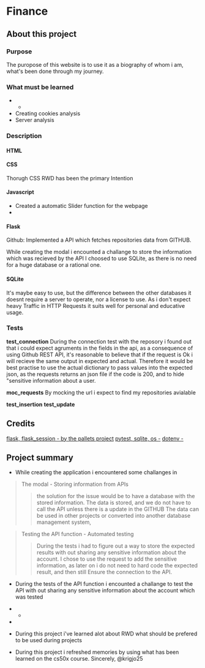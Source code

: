 # Finance

## About this project

### Purpose
The puropose of this website is to use it as a biography of whom i am,  what's been done through my journey.

### What must be learned

-   - 
-   Creating cookies analysis
-   Server analysis

### Description

####    HTML
####    CSS

Thorugh CSS RWD has been the primary Intention
####    Javascript

-   Created a automatic Slider function for the webpage
-    
####    Flask

Github:
Implemented a API which fetches repositories data from GITHUB.


While creating the modal i encounted a challange to store the information which was recieved by the API
I choosed to use SQLite, as there is no need for a huge database or a rational one.

####    SQLite

It's maybe easy to use, but the difference between the other databases it doesnt require a server to operate, nor a license to use. As i don't expect heavy Traffic in HTTP Requests it suits well for personal and educative usage.




### Tests


**test_connection**
During the connection test with the reposory i found out that i could expect
agruments in the fields in the api, as a consequence of using Github REST API,
it's reasonable to believe that if the request is Ok i will recieve the same output
in expected and actual. Therefore it would be best practise to use the actual
dictionary to pass values into the expected json, as the requests returns an
json file if the code is 200, and to hide "sensitive information about a user.

**moc_requests**
By mocking the url i expect to find my repositories avialable


**test_insertion**
**test_update**

##  Credits

[flask, flask_session - by the pallets project]()
[pytest, sqlite, os -]()
[dotenv - ]()


## Project summary

- While creating the application i encountered some challanges in
> The modal - Storing information from APIs
>   >   the solution for the issue would be to have a database with the stored information.
>   >   The data is stored, and we do not have to call the API unless there is a update in the GITHUB
>   >   The data can be used in other projects or converted into another database management system,

>   Testing the API function - Automated testing 
> > During the tests  i had to figure out a way to store the expected results with out sharing any sensitive information about the account.
> > I chose to use the request to add the sensitive information, as later on i do not need to hard code the expected result, and then still
> > Ensure the connection to the API. 
-   During the tests of the API function i encounted a challange to test the API with out sharing any sensitive information about the account which was tested
-   -   
-   

-   During this project i've learned alot about RWD what should be prefered to be used during projects
-   During this project i refreshed memories by using what has been learned on the cs50x course.
Sincerely,
@krigjo25
